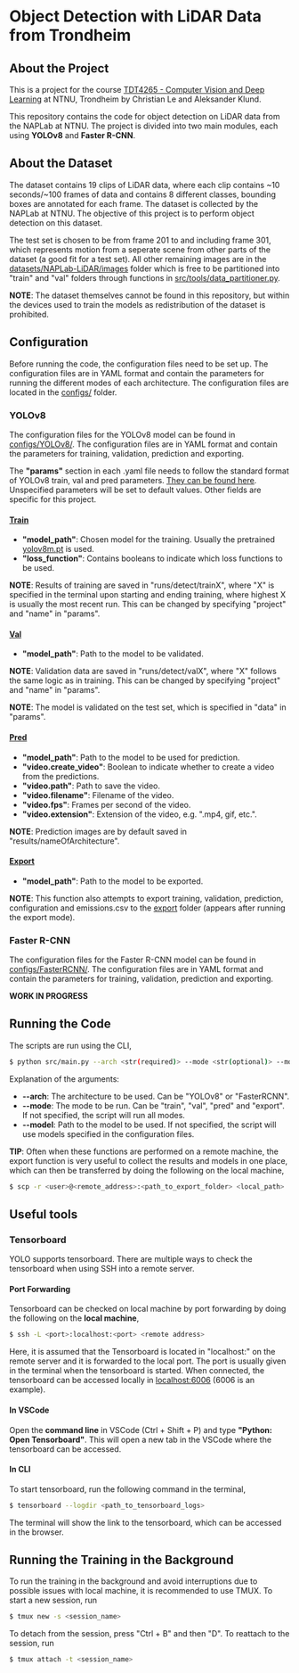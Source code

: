 # Object Detection with LiDAR Data from Trondheim

## About the Project

This is a project for the course [TDT4265 - Computer Vision and Deep Learning](https://www.ntnu.edu/studies/courses/TDT4265#tab=omEmnet) at NTNU, Trondheim by Christian Le and Aleksander Klund.

This repository contains the code for object detection on LiDAR data from the NAPLab at NTNU. The project is divided into two main modules, each using **YOLOv8** and **Faster R-CNN**.

## About the Dataset

The dataset contains 19 clips of LiDAR data, where each clip contains ~10 seconds/~100 frames of data and contains 8 different classes, bounding boxes are annotated for each frame. The dataset is collected by the NAPLab at NTNU.
The objective of this project is to perform object detection on this dataset.

The test set is chosen to be from frame 201 to and including frame 301, which represents motion from a seperate scene from other parts of the dataset (a good fit for a test set).
All other remaining images are in the [datasets/NAPLab-LiDAR/images](datasets/NAPLab-LiDAR/images/) folder which is free to be partitioned into "train" and "val" folders through functions in [src/tools/data_partitioner.py](src/tools/data_partitioner.py).

**NOTE**: The dataset themselves cannot be found in this repository, but within the devices used to train the models as redistribution of the dataset is prohibited.

## Configuration

Before running the code, the configuration files need to be set up. The configuration files are in YAML format and contain the parameters for running the different modes of each architecture. The configuration files are located in the [configs/](configs/) folder.

### YOLOv8

The configuration files for the YOLOv8 model can be found in [configs/YOLOv8/](configs/YOLOv8). The configuration files are in YAML format and contain the parameters for training, validation, prediction and exporting.

The **"params"** section in each .yaml file needs to follow the standard format of YOLOv8 train, val and pred parameters. <u>[They can be found here](https://github.com/ultralytics/ultralytics/blob/main/ultralytics/cfg/default.yaml)</u>. Unspecified parameters will be set to default values. Other fields are specific for this project.

#### [Train](configs/YOLOv8/train.yaml)

* **"model_path"**: Chosen model for the training. Usually the pretrained [yolov8m.pt](https://github.com/ultralytics/ultralytics/blob/main/ultralytics/data/explorer/gui/dash.py#L37-L41) is used.
* **"loss_function"**: Contains booleans to indicate which loss functions to be used.

**NOTE**: Results of training are saved in "runs/detect/trainX", where "X" is specified in the terminal upon starting and ending training, where highest X is usually the most recent run. This can be changed by specifying "project" and "name" in "params".

#### [Val](configs/YOLOv8/val.yaml)

* **"model_path"**: Path to the model to be validated.

**NOTE**: Validation data are saved in "runs/detect/valX", where "X" follows the same logic as in training. This can be changed by specifying "project" and "name" in "params".

**NOTE**: The model is validated on the test set, which is specified in "data" in "params".

#### [Pred](configs/YOLOv8/pred.yaml)

* **"model_path"**: Path to the model to be used for prediction.
* **"video.create_video"**: Boolean to indicate whether to create a video from the predictions.
* **"video.path"**: Path to save the video.
* **"video.filename"**: Filename of the video.
* **"video.fps"**: Frames per second of the video.
* **"video.extension"**: Extension of the video, e.g. ".mp4, gif, etc.".

**NOTE**: Prediction images are by default saved in "results/nameOfArchitecture".

#### [Export](configs/YOLOv8/export.yaml)

* **"model_path"**: Path to the model to be exported.

**NOTE**: This function also attempts to export training, validation, prediction, configuration and emissions.csv to the [export](export/) folder (appears after running the export mode).

### Faster R-CNN

The configuration files for the Faster R-CNN model can be found in [configs/FasterRCNN/](configs/FasterRCNN). The configuration files are in YAML format and contain the parameters for training, validation, prediction and exporting.

**WORK IN PROGRESS**

## Running the Code

The scripts are run using the CLI,

```bash
$ python src/main.py --arch <str(required)> --mode <str(optional)> --model <str(optional)>
```

Explanation of the arguments:
* **--arch**: The architecture to be used. Can be "YOLOv8" or "FasterRCNN".
* **--mode**: The mode to be run. Can be "train", "val", "pred" and "export". If not specified, the script will run all modes.
* **--model**: Path to the model to be used. If not specified, the script will use models specified in the configuration files.

**TIP**: Often when these functions are performed on a remote machine, the export function is very useful to collect the results and models in one place, which can then be transferred by doing the following on the local machine,

```bash
$ scp -r <user>@<remote_address>:<path_to_export_folder> <local_path>
```

## Useful tools

### Tensorboard

YOLO supports tensorboard. There are multiple ways to check the tensorboard when using SSH into a remote server. 

#### Port Forwarding
Tensorboard can be checked on local machine by port forwarding by doing the following on the **local machine**,

```bash
$ ssh -L <port>:localhost:<port> <remote address>
```

Here, it is assumed that the Tensorboard is located in "localhost:<port>" on the remote server and it is forwarded to the local port. The port is usually given in the terminal when the tensorboard is started. When connected, the tensorboard can be accessed locally in [localhost:6006](https://localhost:6006) (6006 is an example).

#### In VSCode

Open the **command line** in VSCode (Ctrl + Shift + P) and type **"Python: Open Tensorboard"**. This will open a new tab in the VSCode where the tensorboard can be accessed.

#### In CLI

To start tensorboard, run the following command in the terminal,

```bash
$ tensorboard --logdir <path_to_tensorboard_logs>
```

The terminal will show the link to the tensorboard, which can be accessed in the browser.

## Running the Training in the Background

To run the training in the background and avoid interruptions due to possible issues with local machine, it is recommended to use TMUX. To start a new session, run

```bash
$ tmux new -s <session_name>
```

To detach from the session, press "Ctrl + B" and then "D". To reattach to the session, run

```bash
$ tmux attach -t <session_name>
```
